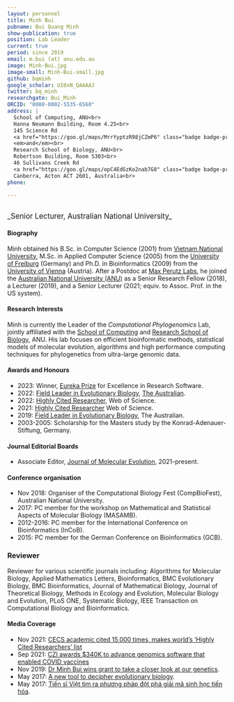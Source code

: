 ```yaml
---
layout: personnel
title: Minh Bui
pubname: Bui Quang Minh
show-publication: true
position: Lab Leader
current: true
period: since 2019
email: m.bui (at) anu.edu.au
image: Minh-Bui.jpg
image-small: Minh-Bui-small.jpg
github: bqminh
google_scholar: UI0xN_QAAAAJ
twitter: bq_minh
researchgate: Bui_Minh
ORCID: "0000-0002-5535-6560"
address: |
  School of Computing, ANU<br>
  Hanna Neumann Building, Room 4.25<br>
  145 Science Rd
  <a href="https://goo.gl/maps/MrrYyptzR98jCZmP6" class="badge badge-primary"><i class="fa fa-map-marker"></i> map</a><br>
  <em>and</em><br>
  Research School of Biology, ANU<br>
  Robertson Building, Room S303<br>
  46 Sullivans Creek Rd
  <a href="https://goo.gl/maps/opC4EdGzKo2nab7G8" class="badge badge-primary"><i class="fa fa-map-marker"></i> map</a><br>
  Canberra, Acton ACT 2601, Australia<br>
phone:

---
```


<br>
<big>_Senior Lecturer, Australian National University_</big>


#### Biography

Minh obtained his B.Sc. in Computer Science (2001) from 
[Vietnam National University](https://vnu.edu.vn/eng/), 
M.Sc. in Applied Computer Science (2005) from the 
[University of Freiburg](http://www.uni-freiburg.de) (Germany)
and Ph.D. in Bioinformatics (2009) from the 
[University of Vienna](https://www.univie.ac.at) (Austria).
After a Postdoc at [Max Perutz Labs](https://www.maxperutzlabs.ac.at),
he joined the [Australian National University (ANU)](https://www.anu.edu.au) as a Senior Research Fellow (2018), 
a Lecturer (2019), and a Senior Lecturer (2021; equiv. to Assoc. Prof. in the US system).

#### Research Interests

Minh is currently the Leader of the _Computational Phylogenomics_ Lab,
jointly affiliated with the 
[School of Computing](https://cs.anu.edu.au/)
and [Research School of Biology](https://biology.anu.edu.au/), ANU.
His lab focuses on efficient bioinformatic methods, statistical 
models of molecular evolution, algorithms and high performance computing 
techniques for phylogenetics from ultra-large genomic data.

#### Awards and Honours

* 2023: Winner, [Eureka Prize](https://australian.museum/get-involved/eureka-prizes/2023-eureka-prize-winners/) for Excellence in Research Software.
* 2022: [Field Leader in Evolutionary Biology](https://www.leagueofscholars.com/media/2023%20RESEARCH%20Magazine.pdf), [The Australian](https://www.theaustralian.com.au/special-reports/amphibians-are-endangered-and-not-yet-well-understood/news-story/788f9d180eb8288326f25f3fff7948b7).
* 2022: [Highly Cited Researcher](https://recognition.webofscience.com/awards/highly-cited/2022/), Web of Science.
* 2021: [Highly Cited Researcher](https://recognition.webofscience.com/awards/highly-cited/2021/) Web of Science.
* 2019: [Field Leader in Evolutionary Biology](https://specialreports.theaustralian.com.au/1540291/life-sciences-earth-sciences/), The Australian.
* 2003-2005: Scholarship for the Masters study by the Konrad-Adenauer-Stiftung, Germany.

#### Journal Editorial Boards

* Associate Editor, [Journal of Molecular Evolution](https://www.springer.com/journal/239), 2021-present.

#### Conference organisation

* Nov 2018: Organiser of the Computational Biology Fest (CompBioFest), Australian National University.
* 2017: PC member for the workshop on Mathematical and Statistical Aspects of Molecular Biology (MASAMB).
* 2012-2016: PC member for the International Conference on Bioinformatics (InCoB).
* 2015: PC member for the German Conference on Bioinformatics (GCB).

### Reviewer

Reviewer for various scientific journals including: 
Algorithms for Molecular Biology, Applied Mathematics Letters, 
Bioinformatics, BMC Evolutionary Biology, BMC Bioinformatics, 
Journal of Mathematical Biology, Journal of Theoretical Biology, 
Methods in Ecology and Evolution, Molecular Biology and Evolution, 
PLoS ONE, Systematic Biology, 
IEEE Transaction on Computational Biology and Bioinformatics.


#### Media Coverage

* Nov 2021: [CECS academic cited 15,000 times, makes world’s ‘Highly Cited Researchers’ list](https://cs.anu.edu.au/news/cecs-academic-cited-15000-times-makes-worlds-highly-cited-researchers-list)
* Sep 2021: [CZI awards $340K to advance genomics software that enabled COVID vaccines](https://cecs.anu.edu.au/news/czi-awards-340k-advance-genomics-software-enabled-covid-vaccines)
* Nov 2019: [Dr Minh Bui wins grant to take a closer look at our genetics](https://cs.anu.edu.au/news/dr-minh-bui-wins-grant-take-closer-look-our-genetics).
* May 2017: [A new tool to decipher evolutionary biology](https://medienportal.univie.ac.at/presse/aktuelle-pressemeldungen/detailansicht/artikel/neues-werkzeug-zur-entschluesselung-der-evolutionsbiologie/).
* May 2017: [Tiến sĩ Việt tìm ra phương pháp đột phá giải mã sinh học tiến hóa](https://dantri.com.vn/giao-duc-khuyen-hoc/tien-si-viet-tim-ra-phuong-phap-dot-pha-giai-ma-sinh-hoc-tien-hoa-20170515065354906.htm).